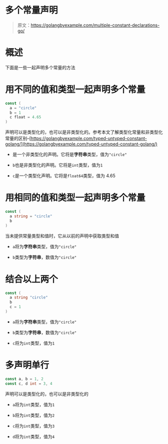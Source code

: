 # 多个常量声明

> 原文：<https://golangbyexample.com/multiple-constant-declarations-go/>

# **概述**

下面是一些一起声明多个常量的方法

# **用不同的值和类型一起声明多个常量**

```go
const (
  a = "circle"
  b = 1
  c float = 4.65
)
```

声明可以是类型化的，也可以是非类型化的。参考本文了解类型化常量和非类型化常量的区别–[https://golangbyexample.com/typed-untyped-constant-golang/](https://golangbyexample.com/typed-untyped-constant-golang/)

*   是一个非类型化的声明。它将是**字符串**类型，值为`"circle"`

*   `b`也是非类型化的声明。它将是`int`类型，值为`1`

*   `c`是一个类型化声明。它将是`float64`类型，值为 4.65

# **用相同的值和类型一起声明多个常量**

```go
const (
  a string = "circle"
  b
)
```

当未提供常量类型和值时，它从以前的声明中获取类型和值

*   `a`将为**字符串**类型，值为`"circle"`

*   `b`类型为**字符串**，数值为`"circle"`

# **结合以上两个**

```go
const (
  a string "circle"
  b
  c = 1
)
```

*   `a`将为**字符串**类型，值为`"circle"`

*   `b`类型为**字符串**，数值为`"circle"`

*   `c`将为`int`类型，值为`1`

# **多声明单行**

```go
const a, b = 1, 2
const c, d int = 3, 4
```

声明可以是类型化的，也可以是非类型化的

*   `a`将为`int`类型，值为`1`

*   `b`将为`int`类型，值为`2`

*   `c`将为`int`类型，值为`3`

*   `d`将为`int`类型，值为`4`